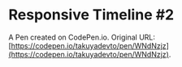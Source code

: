 # Responsive Timeline #2

A Pen created on CodePen.io. Original URL: [https://codepen.io/takuyadevto/pen/WNdNzjz](https://codepen.io/takuyadevto/pen/WNdNzjz).

